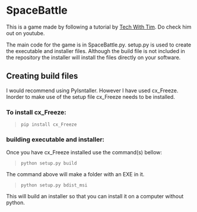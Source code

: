 # SpaceBattle

This is a game made by following a tutorial by [Tech With Tim](https://www.youtube.com/watch?v=jO6qQDNa2UY&t=1194s). Do check him out on youtube.

The main code for the game is in SpaceBattle.py. setup.py is used to create the executable and installer files. Although the build file is not included in the repository the installer will install the files directly on your software.

## Creating build files

I would recommend using PyIsntaller. However I have used cx_Freeze. Inorder to make use of the setup file cx_Freeze needs to be installed.

### To install cx_Freeze:

> `pip install cx_Freeze`

### building executable and installer:

Once you have cx_Freeze installed use the command(s) bellow:

> `python setup.py build`

The command above will make a folder with an EXE in it.

> `python setup.py bdist_msi`

This will build an installer so that you can install it on a computer without python.
